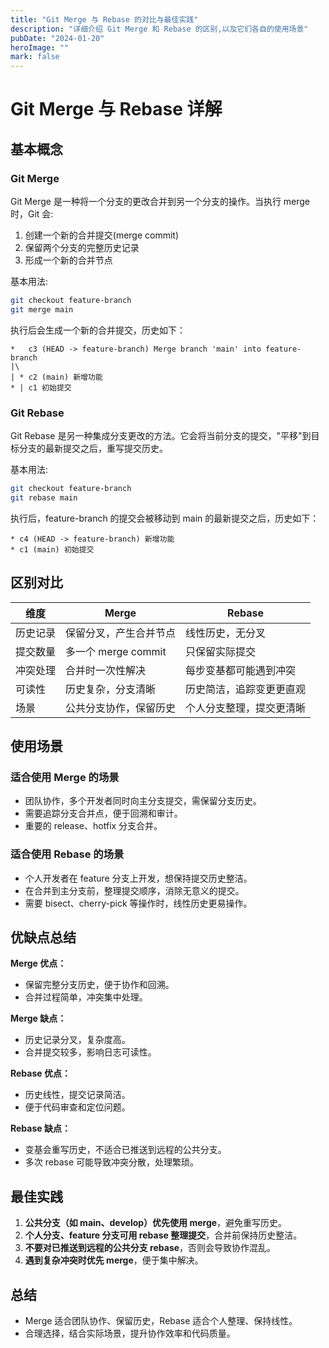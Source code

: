 ```yaml
---
title: "Git Merge 与 Rebase 的对比与最佳实践"
description: "详细介绍 Git Merge 和 Rebase 的区别,以及它们各自的使用场景"
pubDate: "2024-01-20"
heroImage: ""
mark: false
---
```


# Git Merge 与 Rebase 详解

## 基本概念

### Git Merge

Git Merge 是一种将一个分支的更改合并到另一个分支的操作。当执行 merge 时，Git 会:

1. 创建一个新的合并提交(merge commit)
2. 保留两个分支的完整历史记录
3. 形成一个新的合并节点

基本用法:

```bash
git checkout feature-branch
git merge main
```

执行后会生成一个新的合并提交，历史如下：

```
*   c3 (HEAD -> feature-branch) Merge branch 'main' into feature-branch
|\  
| * c2 (main) 新增功能
* | c1 初始提交
```

### Git Rebase

Git Rebase 是另一种集成分支更改的方法。它会将当前分支的提交，"平移"到目标分支的最新提交之后，重写提交历史。

基本用法:

```bash
git checkout feature-branch
git rebase main
```

执行后，feature-branch 的提交会被移动到 main 的最新提交之后，历史如下：

```
* c4 (HEAD -> feature-branch) 新增功能
* c1 (main) 初始提交
```

## 区别对比

| 维度         | Merge                        | Rebase                       |
|--------------|------------------------------|------------------------------|
| 历史记录     | 保留分叉，产生合并节点       | 线性历史，无分叉             |
| 提交数量     | 多一个 merge commit          | 只保留实际提交               |
| 冲突处理     | 合并时一次性解决             | 每步变基都可能遇到冲突       |
| 可读性       | 历史复杂，分支清晰           | 历史简洁，追踪变更更直观     |
| 场景         | 公共分支协作，保留历史       | 个人分支整理，提交更清晰     |

## 使用场景

### 适合使用 Merge 的场景
- 团队协作，多个开发者同时向主分支提交，需保留分支历史。
- 需要追踪分支合并点，便于回溯和审计。
- 重要的 release、hotfix 分支合并。

### 适合使用 Rebase 的场景
- 个人开发者在 feature 分支上开发，想保持提交历史整洁。
- 在合并到主分支前，整理提交顺序，消除无意义的提交。
- 需要 bisect、cherry-pick 等操作时，线性历史更易操作。

## 优缺点总结

**Merge 优点：**
- 保留完整分支历史，便于协作和回溯。
- 合并过程简单，冲突集中处理。

**Merge 缺点：**
- 历史记录分叉，复杂度高。
- 合并提交较多，影响日志可读性。

**Rebase 优点：**
- 历史线性，提交记录简洁。
- 便于代码审查和定位问题。

**Rebase 缺点：**
- 变基会重写历史，不适合已推送到远程的公共分支。
- 多次 rebase 可能导致冲突分散，处理繁琐。

## 最佳实践

1. **公共分支（如 main、develop）优先使用 merge**，避免重写历史。
2. **个人分支、feature 分支可用 rebase 整理提交**，合并前保持历史整洁。
3. **不要对已推送到远程的公共分支 rebase**，否则会导致协作混乱。
4. **遇到复杂冲突时优先 merge**，便于集中解决。

## 总结

- Merge 适合团队协作、保留历史，Rebase 适合个人整理、保持线性。
- 合理选择，结合实际场景，提升协作效率和代码质量。



